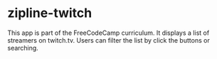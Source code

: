 # zipline-twitch

This app is part of the FreeCodeCamp curriculum. It displays a list of streamers on twitch.tv. Users can filter the list by click the buttons or searching.